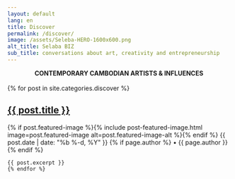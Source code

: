 ```yaml
---
layout: default
lang: en
title: Discover
permalink: /discover/
image: /assets/Seleba-HERO-1600x600.png
alt_title: Selaba BIZ
sub_title: conversations about art, creativity and entrepreneurship
---
```

<center><strong>CONTEMPORARY CAMBODIAN ARTISTS & INFLUENCES</strong></center> 
<br />
<html>
    {% for post in site.categories.discover %}
    <h2><a href="{{ post.url }}">{{ post.title }}</a></h2>
      {% if post.featured-image %}{% include post-featured-image.html image=post.featured-image alt=post.featured-image-alt %}{% endif %}
      <span class="post-meta">{{ post.date | date: "%b %-d, %Y" }}</span>
    {% if page.author %} •
      <span itemprop="author" itemscope itemtype="http://schema.org/Person"><span itemprop="name">{{ page.author }}</span></span>{% endif %}

    {{ post.excerpt }}
    {% endfor %}
</html>